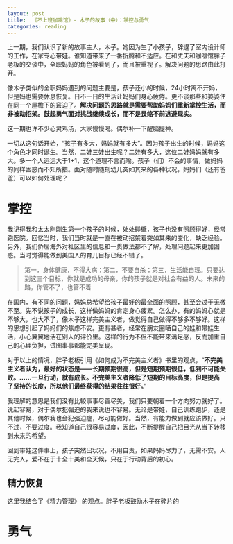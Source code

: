 ```yaml
---
layout: post
title:  《不上班咖啡馆》- 木子的故事（中）：掌控与勇气
categories: reading
---
```


上一期，我们认识了新的故事主人，木子。她因为生了小孩子，辞退了室内设计师的工作，在家专心带娃。谁知道带来了一番折腾和不适应。在和丈夫和咖啡馆胖子老板的交谈中，全职妈妈的角色被看到了，而且被重视了。解决问题的思路由此打开。

像木子类似的全职妈妈遇到的问题主要是，孩子还小的时候，24小时离不开妈，但是妈也需要休息恢复。日不一日的生活让妈妈们身心疲倦。更不谈那些和婆婆住在同一个屋檐下的窘迫了。**解决问题的思路就是需要帮助妈妈们重新掌控生活，而非被动招架。鼓起勇气面对挑战继续成长，而不是畏缩不前逃避现实。**

这一期也许不少心灵鸡汤，大家慢慢喝。偶尔补一下醒脑提神。

一切从这句话开始，“孩子有多大，妈妈就有多大”。因为孩子出生的时候，妈妈这个角色才同时诞生。当然，二娃三娃出生呢？二娃有多大，这位二娃妈妈就有多大。多一个人远远大于1+1，这个道理不言而喻。孩子（们）不会的事情，做妈妈的同样困惑而不知所措。面对随时随刻幼儿突如其来的各种状况，妈妈们（还有爸爸）可以如何处理呢？

# 掌控

我记得我和太太刚刚生第一个孩子的时候，处处碰壁，孩子也没有照顾得好，经常跑医院。回忆当时，我们当时就是一直在被动招架着突如其来的变化，缺乏经验。另外，我们侨居海外对社区里的信息和一贯做法都不了解，处理问题起来更加困惑。当时觉得能做到美国人的育儿目标已经不错了。

> 第一，身体健康，不得大病；第二，不要自杀；第三，生活能自理。只要达到这三个目标，你就是成功的母亲，你的孩子就是对社会有益的人。未来的路，你管不了，也管不着

在国内，有不同的问题，妈妈总希望给孩子最好的最全面的照顾，甚至会过于无微不至。先不说孩子的成长，这样做妈妈的肯定身心疲累。怎么办，有的妈妈心就是不够大，也大不了，像木子这样完美主义者，做觉得自己做得不够多不够好。这样的思想引起了妈妈们的焦虑不安。更有甚者，经常在朋友圈晒自己的娃和带娃生活，小心翼翼地活在别人的评价里。这样的行为不但不能带来满足感，反而加重自己的心理负担，试图事事都能完美呈现。

对于以上的情况，胖子老板引用《如何成为不完美主义者》书里的观点，“**不完美主义者认为，最好的状态是——长期预期很高，但是短期预期很低，低到不可能失败。……一旦行动，就有成长。不完美主义者降低了短期的目标高度，但是提高了坚持的长度，所以他们最终获得的结果往往很好。**” 

我理解的意思是我们没有比较事事尽善尽美，我们只要朝着一个方向努力就好了。说起容易，对于偶尔犯强迫的我来说也不容易。无论是带娃，自己训练跑步，还是其他时候，偶尔我也会犯强迫症，尽可能做好。当然，有能力做到就应该做好。只不过，不要过度。我知道自己很容易过度，因此，不断提醒自己把目光从当下转移到未来的希望。

回到带娃这件事上，孩子突然出状况，不用自责，如果妈妈尽力了，无需不安。人无完人，爱不在于十全十美和全天候，只在于行动背后的初心。

## 精力恢复

这里我结合了《精力管理》 的观点。胖子老板鼓励木子在碎片的



# 勇气

<!--stackedit_data:
eyJoaXN0b3J5IjpbLTc5NTY5NTQ5OV19
-->